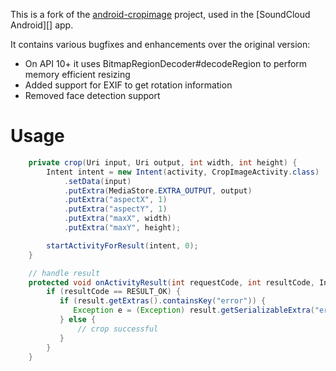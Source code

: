 
This is a fork of the [android-cropimage][] project, used in the [SoundCloud Android][] app.

It contains various bugfixes and enhancements over the original version:

 * On API 10+ it uses BitmapRegionDecoder#decodeRegion to perform memory efficient resizing
 * Added support for EXIF to get rotation information
 * Removed face detection support

 # Usage

```java
    private crop(Uri input, Uri output, int width, int height) {
        Intent intent = new Intent(activity, CropImageActivity.class)
            .setData(input)
            .putExtra(MediaStore.EXTRA_OUTPUT, output)
            .putExtra("aspectX", 1)
            .putExtra("aspectY", 1)
            .putExtra("maxX", width)
            .putExtra("maxY", height);

        startActivityForResult(intent, 0);
    }

    // handle result
    protected void onActivityResult(int requestCode, int resultCode, Intent result) {
        if (resultCode == RESULT_OK) {
           if (result.getExtras().containsKey("error")) {
              Exception e = (Exception) result.getSerializableExtra("error"));
           } else {
               // crop successful
           }
        }
    }
```

[android-cropimage]: https://github.com/lvillani/android-cropimage
[SoundCloud-Android]: https://play.google.com/store/apps/details?id=com.soundcloud.android

